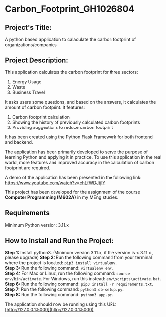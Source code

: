 # Carbon_Footprint_GH1026804

<h2>Project's Title:</h2>
   A python based application to calaculate the carbon footprint of organizations/companies

<h2>Project Description:</h2>
   This application calculates the carbon footprint for three sectors:
   
   1. Energy Usage
   2. Waste
   3. Business Travel

   It asks users some questions, and based on the answers, it calculates the amount of carbon footprint. It features:
   
   1. Carbon footprint calculation
   2. Showing the history of previously calculated carbon footprints
   3. Providing suggestions to reduce carbon footprint

   It has been created using the Python Flask Framework for both frontend and backend.

   The application has been primarily developed to serve the purpose of learning Python and applying it in practice. To use this application in the real world, more features and improved       accuracy in the calculation of carbon footprint are required.

   A demo of the application has been presented in the following link: https://www.youtube.com/watch?v=chLfWDJtjlY

   This project has been developed for the assignment of the course **Computer Programming (M602A)** in my MEng studies.

<h2>Requirements</h2>

Minimum Python version: 3.11.x

<h2>How to Install and Run the Project:</h2>

   **Step 1:** Install python3. (Minimum version 3.11.x, if the version is < 3.11.x , please upgrade)
   **Step 2:** Run the following command from your terminal where the project is located: `pip3 install virtualenv`.  
   **Step 3:** Run the following command: `virtualenv env`.  
   **Step 4:** For Mac or Linux, run the following command: `source env/bin/activate`. For Windows, run this instead: `env\scripts\activate.bat`.  
   **Step 6:** Run the following command: `pip3 install -r requirements.txt`.  
   **Step 7:** Run the following command: `python3 db-setup.py`.  
   **Step 8:** Run the following command: `python3 app.py`.  

   The application should now be running using this URL: [http://127.0.0.1:5000](http://127.0.0.1:5000)

      
   
